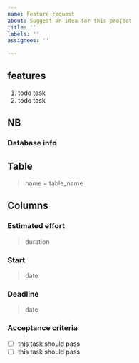 ```yaml
---
name: Feature request
about: Suggest an idea for this project
title: ''
labels: ''
assignees: ''

---
```


## features
1. todo task
1. todo task

## NB

### Database info
## Table
> name = table_name
## Columns

### Estimated effort
> duration

### Start
> date
### Deadline
> date

### Acceptance criteria
- [ ] this task should pass
- [ ] this task should pass
